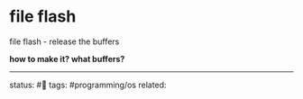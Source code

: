 # file flash
file flash - release the buffers

**how to make it? what buffers?**

---
status: #🌱
tags: #programming/os 
related: 